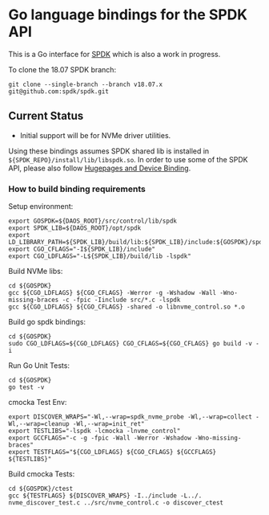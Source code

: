# Go language bindings for the SPDK API

This is a Go interface for [SPDK](https://github.com/spdk/spdk) which is also a work in progress.

To clone the 18.07 SPDK branch:

    git clone --single-branch --branch v18.07.x git@github.com:spdk/spdk.git

## Current Status
  * Initial support will be for NVMe driver utilities.

Using these bindings assumes SPDK shared lib is installed in `${SPDK_REPO}/install/lib/libspdk.so`.
In order to use some of the SPDK API, please also follow [Hugepages and Device Binding](https://github.com/spdk/spdk#hugepages-and-device-binding).

### How to build binding requirements

Setup environment:

    export GOSPDK=${DAOS_ROOT}/src/control/lib/spdk
    export SPDK_LIB=${DAOS_ROOT}/opt/spdk
    export LD_LIBRARY_PATH=${SPDK_LIB}/build/lib:${SPDK_LIB}/include:${GOSPDK}/spdk:${LD_LIBRARY_PATH}
    export CGO_CFLAGS="-I${SPDK_LIB}/include"
    export CGO_LDFLAGS="-L${SPDK_LIB}/build/lib -lspdk"

Build NVMe libs:

    cd ${GOSPDK}
    gcc ${CGO_LDFLAGS} ${CGO_CFLAGS} -Werror -g -Wshadow -Wall -Wno-missing-braces -c -fpic -Iinclude src/*.c -lspdk
    gcc ${CGO_LDFLAGS} ${CGO_CFLAGS} -shared -o libnvme_control.so *.o

Build go spdk bindings:

    cd ${GOSPDK}
    sudo CGO_LDFLAGS=${CGO_LDFLAGS} CGO_CFLAGS=${CGO_CFLAGS} go build -v -i

Run Go Unit Tests:

    cd ${GOSPDK}
    go test -v

cmocka Test Env:

    export DISCOVER_WRAPS="-Wl,--wrap=spdk_nvme_probe -Wl,--wrap=collect -Wl,--wrap=cleanup -Wl,--wrap=init_ret"
    export TESTLIBS="-lspdk -lcmocka -lnvme_control"
    export GCCFLAGS="-c -g -fpic -Wall -Werror -Wshadow -Wno-missing-braces"
    export TESTFLAGS="${CGO_LDFLAGS} ${CGO_CFLAGS} ${GCCFLAGS} ${TESTLIBS}"

Build cmocka Tests:

    cd ${GOSPDK}/ctest
    gcc ${TESTFLAGS} ${DISCOVER_WRAPS} -I../include -L../. nvme_discover_test.c ../src/nvme_control.c -o discover_ctest
